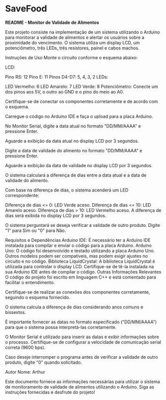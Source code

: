 # SaveFood


**README - Monitor de Validade de Alimentos**

Este projeto consiste na implementação de um sistema utilizando o Arduino para monitorar a validade de alimentos e alertar os usuários sobre a proximidade do vencimento. 
O sistema utiliza um display LCD, um potenciômetro, três LEDs, três resistores, painel e cabos machos.


Instruções de Uso
Monte o circuito conforme o esquema abaixo:

LCD:

Pino RS: 12
Pino E: 11
Pinos D4-D7: 5, 4, 3, 2
LEDs:

LED Vermelho: 6
LED Amarelo: 7
LED Verde: 8
Potenciômetro: Conecte um dos pinos aos 5V, o outro ao GND e o pino do meio ao A0.

Certifique-se de conectar os componentes corretamente e de acordo com o esquema.

Carregue o código no Arduino IDE e faça o upload para a placa Arduino.

No Monitor Serial, digite a data atual no formato "DD/MM/AAAA" e pressione Enter.

Aguarde a exibição da data atual no display LCD por 3 segundos.

Digite a data de validade do alimento no formato "DD/MM/AAAA" e pressione Enter.

Aguarde a exibição da data de validade no display LCD por 3 segundos.

O sistema calculará a diferença de dias entre a data atual e a data de validade do alimento.

Com base na diferença de dias, o sistema acenderá um LED correspondente:

Diferença de dias <= 0: LED Verde aceso.
Diferença de dias <= 10: LED Amarelo aceso.
Diferença de dias > 10: LED Vermelho aceso.
A diferença de dias será exibida no display LCD por 3 segundos.

O sistema perguntará se deseja verificar a validade de outro produto. Digite "1" para Sim ou "0" para Não.

Requisitos e Dependências
Arduino IDE: É necessário ter a Arduino IDE instalada para compilar e enviar o código para a placa Arduino.
Arduino Uno: O código foi desenvolvido e testado utilizando a placa Arduino Uno. Outros modelos podem ser compatíveis, mas podem exigir ajustes no circuito e no código.
Biblioteca LiquidCrystal: A biblioteca LiquidCrystal é utilizada para controlar o display LCD. Certifique-se de tê-la instalada na sua Arduino IDE antes de compilar o código.
Outras Informações Relevantes
O código do projeto foi escrito em linguagem C++ e está comentado para facilitar o entendimento.

Certifique-se de realizar as conexões dos componentes corretamente, seguindo o esquema fornecido.

O sistema calcula a diferença de dias considerando anos comuns e bissextos.

É importante fornecer as datas no formato especificado ("DD/MM/AAAA") para que o sistema possa interpretá-las corretamente.

O Monitor Serial é utilizado para inserir as datas e exibir informações sobre o processo. Certifique-se de configurar a velocidade de comunicação serial correta (9600 bps).

Caso deseje interromper o programa antes de verificar a validade de outro produto, digite "0" quando solicitado.

Autor
Nome: Arthur

Este documento fornece as informações necessárias para utilizar o sistema de monitoramento de validade de alimentos utilizando o Arduino. Siga as instruções fornecidas e desfrute do projeto! 
